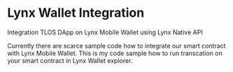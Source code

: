 # Lynx Wallet Integration
Integration TLOS DApp on Lynx Mobile Wallet using Lynx Native API

Currently there are scarce sample code how to integrate our smart contract with Lynx Mobile Wallet. This is my code sample how to run transcation on your smart contract in Lynx Wallet explorer.
